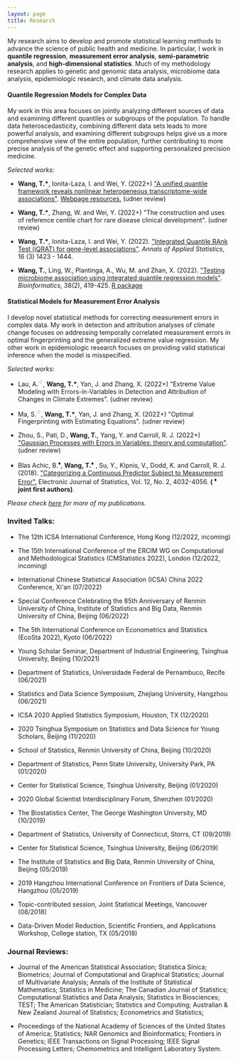 ```yaml
---
layout: page
title: Research
---
```


   My research aims to develop and promote statistical learning methods to advance the science of public health and medicine. In particular, I work in **quantile regression**, **measurement error analysis**, **semi-parametric analysis**, and **high-dimensional statistics**. Much of my methodology research applies to genetic and genomic data analysis, microbiome data analysis, epidemiologic research, and climate data analysis. 
   

#### Quantile Regression Models for Complex Data

My work in this area focuses on jointly analyzing different sources of data and examining different quantiles or subgroups of the population. To handle data heteroscedasticity, combining different data sets leads to more powerful analysis, and examining different subgroups helps give us a more comprehensive view of the entire population, further contributing to more precise analysis of the genetic effect and supporting personalized precision medicine.

_Selected works:_

- **Wang, T.<b>*</b>**, Ionita-Laza, I. and Wei, Y. (2022+) ["A unified quantile framework reveals nonlinear heterogeneous transcriptome-wide associations"](http://www.columbia.edu/~ii2135/QTWAS.pdf). [Webpage resources.](https://tianyingw.github.io/QTWAS/) (udner review)

- **Wang, T.<b>*</b>**, Zhang, W. and Wei, Y. (2022+) "The construction and uses of reference centile chart for rare disease clinical development". (udner review)

- **Wang, T.<b>*</b>**, Ionita-Laza, I. and Wei, Y. (2022). ["Integrated Quantile RAnk Test (iQRAT) for gene-level associations"](https://projecteuclid.org/journals/annals-of-applied-statistics/volume-16/issue-3/Integrated-Quantile-RAnk-Test-iQRAT-for-gene-level-associations/10.1214/21-AOAS1548.short). _Annals of Applied Statistics_, 16 (3) 1423 - 1444.

- **Wang, T.**, Ling, W., Plantinga, A., Wu, M. and Zhan, X. (2022). ["Testing microbiome association using integrated quantile regression models"](https://academic.oup.com/bioinformatics/advance-article-abstract/doi/10.1093/bioinformatics/btab668/6374494). _Bioinformatics_, 38(2), 419-425. [R package](https://cran.r-project.org/web/packages/MiRKAT/index.html) 


#### Statistical Models for Measurement Error Analysis

I develop novel statistical methods for correcting measurement errors in complex data. My work in detection and attribution analyses of climate change focuses on addressing temporally correlated measurement errors in optimal fingerprinting and the generalized extreme value regression. My other work in epidemiologic research focuses on providing valid statistical inference when the model is misspecified.

_Selected works:_

- Lau, A.<sup><span>&#9826;</span></sup>, **Wang, T.<b>*</b>**, Yan, J. and Zhang, X. (2022+) "Extreme Value Modeling with Errors-in-Variables in Detection and Attribution of Changes in Climate Extremes". (udner review)

- Ma, S.<sup><span>&#9826;</span></sup>, **Wang, T.<b>*</b>**, Yan, J. and Zhang, X. (2022+) "Optimal Fingerprinting with Estimating Equations". (udner review)

- Zhou, S., Pati, D., **Wang, T.**, Yang, Y. and Carroll, R. J. (2022+) ["Gaussian Processes with Errors in Variables: theory and computation"](https://arxiv.org/abs/1910.06235). (udner review)

- Blas Achic, B.<sup><span>&#9830;</span></sup>, **Wang, T.<sup><span>&#9830;</span></sup>** , Su, Y., Kipnis, V., Dodd, K. and Carroll, R. J. (2018). ["Categorizing a Continuous Predictor Subject to Measurement Error".](https://projecteuclid.org/euclid.ejs/1544518836) Electronic Journal of Statistics, Vol. 12, No. 2, 4032-4056. **( <sup><span>&#9830;</span></sup> joint first authors)**. 

_Please check [here](https://tianyingw.github.io/publications/) for more of my publications._

### Invited Talks:

- The 12th ICSA International Conference, Hong Kong (12/2022, incoming)

- The 15th International Conference of the ERCIM WG on Computational and Methodological Statistics (CMStatistics 2022), London (12/2022, incoming)

- International Chinese Statistical Association (ICSA) China 2022 Conference, Xi'an (07/2022)

- Special Conference Celebrating the 85th Anniversary of Renmin University of China, Institute of Statistics and Big Data, Renmin University of China, Beijing (06/2022)

- The 5th International Conference on Econometrics and Statistics (EcoSta 2022), Kyoto (06/2022)

- Young Scholar Seminar, Department of Industrial Engineering, Tsinghua University, Beijing (10/2021)

- Department of Statistics, Universidade Federal de Pernambuco, Recife (06/2021)

- Statistics and Data Science Symposium, Zhejiang University, Hangzhou (06/2021)

- ICSA 2020 Applied Statistics Symposium, Houston, TX (12/2020)

- 2020 Tsinghua Symposium on Statistics and Data Science for Young Scholars, Beijing (11/2020)

- School of Statistics, Renmin University of China, Beijing (10/2020)

- Department of Statistics, Penn State University, University Park, PA (01/2020)

- Center for Statistical Science, Tsinghua University, Beijing (01/2020)

- 2020 Global Scientist Interdisciplinary Forum, Shenzhen (01/2020)

- The Biostatistics Center, The George Washington University, MD (10/2019)

- Department of Statistics, University of Connecticut, Storrs, CT (09/2019)

- Center for Statistical Science, Tsinghua University, Beijing (06/2019)

- The Institute of Statistics and Big Data, Renmin University of China, Beijing (05/2019)

- 2019 Hangzhou International Conference on Frontiers of Data Science, Hangzhou (05/2019)

- Topic-contributed session, Joint Statistical Meetings, Vancouver (08/2018)

- Data-Driven Model Reduction, Scientific Frontiers, and Applications Workshop, College station, TX (05/2018)

### Journal Reviews:

- Journal of the American Statistical Association; Statistica Sinica; Biometrics; Journal of Computational and Graphical Statistics; Journal of Multivariate Analysis; Annals of the Institute of Statistical Mathematics; Statistics in Medicine; The Canadian Journal of Statistics; Computational Statistics and Data Analysis; Statistics in Biosciences; TEST; The American Statistician; Statistics and Computing; Australian & New Zealand Journal of Statistics; Econometrics and Statistics;

- Proceedings of the National Academy of Sciences of the United States of America; Statistics; NAR Genomics and Bioinformatics;  Frontiers in Genetics; IEEE Transactions on Signal Processing; IEEE Signal Processing Letters; Chemometrics and Intelligent Laboratory System.

